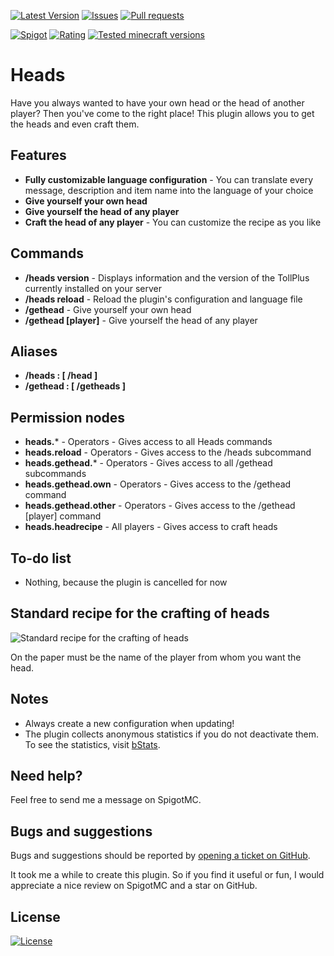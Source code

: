 [![Latest Version](https://img.shields.io/spiget/version/81202?label=Latest%20version&color=blueviolet)](https://github.com/Gaming12846/Heads/releases)
[![Issues](https://img.shields.io/github/issues/Gaming12846/Heads?label=Issues)](https://github.com/Gaming12846/Heads/issues)
[![Pull requests](https://img.shields.io/github/issues-pr/Gaming12846/Heads?label=Pull%20requests)](https://github.com/Gaming12846/Heads/pulls)

[![Spigot](https://img.shields.io/badge/Spigot-orange)](https://www.spigotmc.org/resources/81202/)
[![Rating](https://img.shields.io/spiget/rating/81202?label=Rating&color=orange)](https://www.spigotmc.org/resources/81202/reviews)
[![Tested minecraft versions](https://img.shields.io/spiget/tested-versions/81202?label=Tested%20minecraft%20versions)](https://www.spigotmc.org/resources/81202/)

# Heads

Have you always wanted to have your own head or the head of another player? Then you've come to the right place!
This plugin allows you to get the heads and even craft them.

## Features

- **Fully customizable language configuration** - You can translate every message, description and item name into the
  language of your choice
- **Give yourself your own head**
- **Give yourself the head of any player**
- **Craft the head of any player** - You can customize the recipe as you like

## Commands

- **/heads version** - Displays information and the version of the TollPlus currently installed on your server
- **/heads reload** - Reload the plugin's configuration and language file
- **/gethead** - Give yourself your own head
- **/gethead [player]** - Give yourself the head of any player

## Aliases

- **/heads : [ /head ]**
- **/gethead : [ /getheads ]**

## Permission nodes

- **heads.*** - Operators - Gives access to all Heads commands
- **heads.reload** - Operators - Gives access to the /heads <reload> subcommand
- **heads.gethead.*** - Operators - Gives access to all /gethead subcommands
- **heads.gethead.own** - Operators - Gives access to the /gethead command
- **heads.gethead.other** - Operators - Gives access to the /gethead [player] command
- **heads.headrecipe** - All players - Gives access to craft heads

## To-do list

- Nothing, because the plugin is cancelled for now

## Standard recipe for the crafting of heads

![Standard recipe for the crafting of heads](https://up.picr.de/45725442jc.png)

On the paper must be the name of the player from whom you want the head.

## Notes

- Always create a new configuration when updating!
- The plugin collects anonymous statistics if you do not deactivate them.
  To see the statistics, visit [bStats](https://bstats.org/plugin/bukkit/Heads).

## Need help?

Feel free to send me a message on SpigotMC.

## Bugs and suggestions

Bugs and suggestions should be reported
by [opening a ticket on GitHub](https://github.com/Gaming12846/Heads/issues).

It took me a while to create this plugin. So if you find it useful or fun, I would appreciate a nice review on SpigotMC
and a star on GitHub.

## License

[![License](https://img.shields.io/github/license/Gaming12846/Heads?label=License&color=red)](https://github.com/Gaming12846/Heads/blob/master/LICENSE)